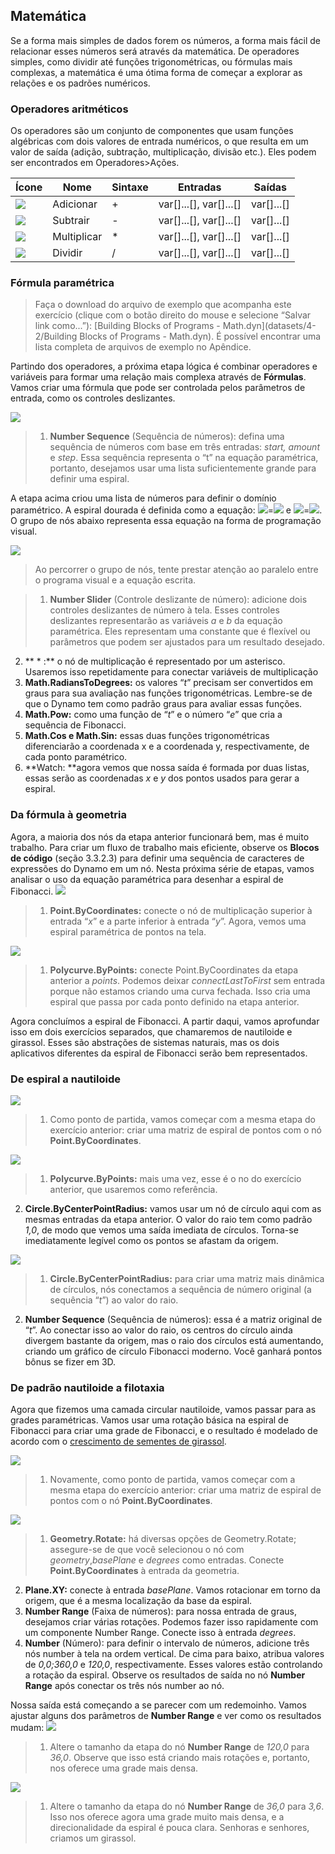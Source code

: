 

## Matemática

Se a forma mais simples de dados forem os números, a forma mais fácil de relacionar esses números será através da matemática. De operadores simples, como dividir até funções trigonométricas, ou fórmulas mais complexas, a matemática é uma ótima forma de começar a explorar as relações e os padrões numéricos.

### Operadores aritméticos

Os operadores são um conjunto de componentes que usam funções algébricas com dois valores de entrada numéricos, o que resulta em um valor de saída (adição, subtração, multiplicação, divisão etc.). Eles podem ser encontrados em Operadores>Ações.

|Ícone|Nome|Sintaxe|Entradas|Saídas|
| -- | -- | -- | -- | -- |
|![](../images/icons/add-Large.jpg)|Adicionar|+|var[]...[], var[]...[]|var[]...[]|
|![](../images/icons/sub-Large.jpg)|Subtrair|-|var[]...[], var[]...[]|var[]...[]|
|![](../images/icons/mul-Large.jpg)|Multiplicar|*|var[]...[], var[]...[]|var[]...[]|
|![](../images/icons/div-Large.jpg)|Dividir|/|var[]...[], var[]...[]|var[]...[]|

### Fórmula paramétrica

> Faça o download do arquivo de exemplo que acompanha este exercício (clique com o botão direito do mouse e selecione “Salvar link como...”): [Building Blocks of Programs - Math.dyn](datasets/4-2/Building Blocks of Programs - Math.dyn). É possível encontrar uma lista completa de arquivos de exemplo no Apêndice.

Partindo dos operadores, a próxima etapa lógica é combinar operadores e variáveis para formar uma relação mais complexa através de **Fórmulas**. Vamos criar uma fórmula que pode ser controlada pelos parâmetros de entrada, como os controles deslizantes.

![](images/4-2/4-2-5/01.png)

> 1. **Number Sequence** (Sequência de números): defina uma sequência de números com base em três entradas: *start, amount* e *step*. Essa sequência representa o “t” na equação paramétrica, portanto, desejamos usar uma lista suficientemente grande para definir uma espiral.

A etapa acima criou uma lista de números para definir o domínio paramétrico. A espiral dourada é definida como a equação: ![](images/4-2/4-2-5/x.gif)=![](images/4-2/4-2-5/goldenSpiral.gif) e ![](images/4-2/4-2-5/y.gif)=![](images/4-2/4-2-5/goldenSpiral2.gif). O grupo de nós abaixo representa essa equação na forma de programação visual.

![](images/4-2/4-2-5/02.png)

> Ao percorrer o grupo de nós, tente prestar atenção ao paralelo entre o programa visual e a equação escrita.

> 1. **Number Slider** (Controle deslizante de número): adicione dois controles deslizantes de número à tela. Esses controles deslizantes representarão as variáveis *a* e *b* da equação paramétrica. Eles representam uma constante que é flexível ou parâmetros que podem ser ajustados para um resultado desejado.
2. ** * :** o nó de multiplicação é representado por um asterisco. Usaremos isso repetidamente para conectar variáveis de multiplicação
3. **Math.RadiansToDegrees:** os valores “*t*” precisam ser convertidos em graus para sua avaliação nas funções trigonométricas. Lembre-se de que o Dynamo tem como padrão graus para avaliar essas funções.
4. **Math.Pow:** como uma função de “*t*” e o número “*e*” que cria a sequência de Fibonacci.
5. **Math.Cos e Math.Sin:** essas duas funções trigonométricas diferenciarão a coordenada x e a coordenada y, respectivamente, de cada ponto paramétrico.
6. **Watch: **agora vemos que nossa saída é formada por duas listas, essas serão as coordenadas *x* e *y* dos pontos usados para gerar a espiral.

### Da fórmula à geometria

Agora, a maioria dos nós da etapa anterior funcionará bem, mas é muito trabalho. Para criar um fluxo de trabalho mais eficiente, observe os **Blocos de código** (seção 3.3.2.3) para definir uma sequência de caracteres de expressões do Dynamo em um nó. Nesta próxima série de etapas, vamos analisar o uso da equação paramétrica para desenhar a espiral de Fibonacci. ![](images/4-2/4-2-5/03.png)

> 1. **Point.ByCoordinates:** conecte o nó de multiplicação superior à entrada “*x*” e a parte inferior à entrada “*y*”. Agora, vemos uma espiral paramétrica de pontos na tela.

![](images/4-2/4-2-5/03aaa.png)

> 1. **Polycurve.ByPoints:** conecte Point.ByCoordinates da etapa anterior a *points*. Podemos deixar *connectLastToFirst* sem entrada porque não estamos criando uma curva fechada. Isso cria uma espiral que passa por cada ponto definido na etapa anterior.

Agora concluímos a espiral de Fibonacci. A partir daqui, vamos aprofundar isso em dois exercícios separados, que chamaremos de nautiloide e girassol. Esses são abstrações de sistemas naturais, mas os dois aplicativos diferentes da espiral de Fibonacci serão bem representados.

### De espiral a nautiloide

![](images/4-2/4-2-5/03.png)

> 1. Como ponto de partida, vamos começar com a mesma etapa do exercício anterior: criar uma matriz de espiral de pontos com o nó **Point.ByCoordinates**.

![](images/4-2/4-2-5/03aa.png)

> 1. **Polycurve.ByPoints:** mais uma vez, esse é o no do exercício anterior, que usaremos como referência.
2. **Circle.ByCenterPointRadius:** vamos usar um nó de círculo aqui com as mesmas entradas da etapa anterior. O valor do raio tem como padrão *1,0*, de modo que vemos uma saída imediata de círculos. Torna-se imediatamente legível como os pontos se afastam da origem.

![](images/4-2/4-2-5/03a.png)

> 1. **Circle.ByCenterPointRadius:** para criar uma matriz mais dinâmica de círculos, nós conectamos a sequência de número original (a sequência “*t*”) ao valor do raio.
2. **Number Sequence** (Sequência de números): essa é a matriz original de “*t*”. Ao conectar isso ao valor do raio, os centros do círculo ainda divergem bastante da origem, mas o raio dos círculos está aumentando, criando um gráfico de círculo Fibonacci moderno. Você ganhará pontos bônus se fizer em 3D.

### De padrão nautiloide a filotaxia

Agora que fizemos uma camada circular nautiloide, vamos passar para as grades paramétricas. Vamos usar uma rotação básica na espiral de Fibonacci para criar uma grade de Fibonacci, e o resultado é modelado de acordo com o [crescimento de sementes de girassol](http://ms.unimelb.edu.au/~segerman/papers/sunflower_spiral_fibonacci_metric.pdf).

![](images/4-2/4-2-5/03.png)

> 1. Novamente, como ponto de partida, vamos começar com a mesma etapa do exercício anterior: criar uma matriz de espiral de pontos com o nó **Point.ByCoordinates**.

![](images/4-2/4-2-5/04.png)

> 1. **Geometry.Rotate:** há diversas opções de Geometry.Rotate; assegure-se de que você selecionou o nó com *geometry*,*basePlane* e *degrees* como entradas. Conecte **Point.ByCoordinates** à entrada da geometria.
2. **Plane.XY:** conecte à entrada *basePlane*. Vamos rotacionar em torno da origem, que é a mesma localização da base da espiral.
3. **Number Range** (Faixa de números): para nossa entrada de graus, desejamos criar várias rotações. Podemos fazer isso rapidamente com um componente Number Range. Conecte isso à entrada *degrees*.
4. **Number** (Número): para definir o intervalo de números, adicione três nós number à tela na ordem vertical. De cima para baixo, atribua valores de *0,0;360,0* e *120,0*, respectivamente. Esses valores estão controlando a rotação da espiral. Observe os resultados de saída no nó **Number Range** após conectar os três nós number ao nó.

Nossa saída está começando a se parecer com um redemoinho. Vamos ajustar alguns dos parâmetros de **Number Range** e ver como os resultados mudam: ![](images/4-2/4-2-5/05.png)

> 1. Altere o tamanho da etapa do nó **Number Range** de *120,0* para *36,0*. Observe que isso está criando mais rotações e, portanto, nos oferece uma grade mais densa.

![](images/4-2/4-2-5/06.png)

> 1. Altere o tamanho da etapa do nó **Number Range** de *36,0* para *3,6*. Isso nos oferece agora uma grade muito mais densa, e a direcionalidade da espiral é pouca clara. Senhoras e senhores, criamos um girassol.

